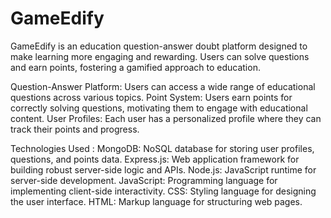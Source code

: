 # GameEdify
GameEdify is an education question-answer doubt platform designed to make learning more engaging and rewarding. Users can solve questions and earn points, fostering a gamified approach to education.

Question-Answer Platform: Users can access a wide range of educational questions across various topics.
Point System: Users earn points for correctly solving questions, motivating them to engage with educational content.
User Profiles: Each user has a personalized profile where they can track their points and progress.

Technologies Used :
  MongoDB: NoSQL database for storing user profiles, questions, and points data.
  Express.js: Web application framework for building robust server-side logic and APIs.
  Node.js: JavaScript runtime for server-side development.
  JavaScript: Programming language for implementing client-side interactivity.
  CSS: Styling language for designing the user interface.
  HTML: Markup language for structuring web pages.
